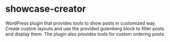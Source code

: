 # showcase-creator
WordPress plugin that provides tools to show posts in customized way. Create custom layouts and use the provided gutenberg block to filter posts and display them. The plugin also provides tools for custom ordering posts.

